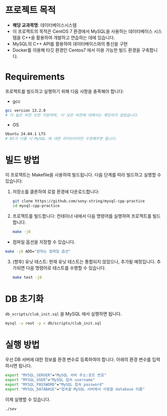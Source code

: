 # 프로젝트 목적

- **해당 교과목명**: 데이터베이스시스템
- 이 프로젝트의 목적은 CentOS 7 환경에서 MySQL을 사용하는 데이터베이스 시스템을 C++을 활용하여 개발하고 연습하는 데에 있습니다. 
- MySQL의 C++ API를 활용하여 데이터베이스와의 통신을 구현
- Docker를 이용해 타깃 환경인 Centos7 에서 이용 가능한 빌드 환경을 구축합니다. 

# Requirements

프로젝트를 빌드하고 실행하기 위해 다음 사항을 충족해야 합니다:
- gcc
```bash
gcc version 13.2.0
# 더 높은 버전 또한 지원하며, 더 낮은 버전에 대해서는 확인되지 않았습니다.
```

- OS
```bash
Ubuntu 24.04.1 LTS
# OS가 다를 시 MySQL 에 대한 라이브러리만 수정해주면 됩니다.
```

# 빌드 방법

이 프로젝트는 Makefile을 사용하여 빌드됩니다. 다음 단계를 따라 빌드하고 실행할 수 있습니다:

1. 저장소를 클론하여 로컬 환경에 다운로드합니다:
   ```bash
   git clone https://github.com/sony-string/mysql-cpp-practice
   cd mysql-cpp-practice
   ```

2. 프로젝트를 빌드합니다:
   컨테이너 내에서 다음 명령어를 실행하여 프로젝트를 빌드합니다.
   ```bash
   make -j8
   ```
  - 컴파일 옵션을 지정할 수 있습니다.
  ```bash
  make -j8 ADD="원하는 컴파일 옵션" 
  ```

3. (향후) 유닛 테스트:
   현재 유닛 테스트는 통합되지 않았으나, 추가될 예정입니다. 추가되면 다음 명령어로 테스트를 수행할 수 있습니다.
   ```bash
   make test -j8
   ```

# DB 초기화
`db_scripts/club_init.sql` 을 MySQL 에서 실행하면 됩니다.
```bash
mysql -u root -p < db/scripts/club_init.sql
```

# 실행 방법

우선 DB 서버에 대한 정보를 환경 변수로 등록하여야 합니다.
아래의 환경 변수를 입력하시면 됩니다.
```bash
export "MYSQL_SERVER"="MySQL 서버 주소:포트 번호"
export "MYSQL_USER"="MySQL 접속 username"
export "MYSQL_PASSWORD"="MySQL 접속 password"
export "MYSQL_DATABASE"="접속할 MySQL 서버에서 사용할 database 이름"

```
이제 실행할 수 있습니다.
```bash
./sev
```